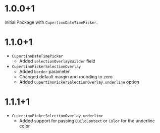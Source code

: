 # 1.0.0+1

Initial Package with `CupertinoDateTimePicker`.

# 1.1.0+1

- `CupertinoDateTimePicker`
    - Added `selectionOverlayBuilder` field
- `CupertinoPickerSelectionOverlay`
    - Added `border` parameter
    - Changed default margin and rounding to zero
    - Added `CupertinoPickerSelectionOverlay.underline` option

# 1.1.1+1

- `CupertinoPickerSelectionOverlay.underline`
    - Added support for passing `BuildContext` or `Color` for the underline color